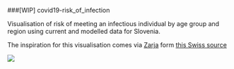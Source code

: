 ###[WIP] covid19-risk_of_infection

Visualisation of risk of meeting an infectious individual by age group and region using current and modelled data for Slovenia. 

The inspiration for this visualisation comes via [Zarja](https://twitter.com/piskotk) form [this Swiss source]( https://twitter.com/firefoxx66/status/1325187943569481733?s=19 )

![](../images/EmKj__CW0A0BaJA.png)
